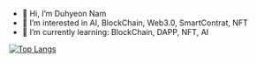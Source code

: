 - 👋 Hi, I’m Duhyeon Nam
- 👀 I’m interested in AI, BlockChain, Web3.0, SmartContrat, NFT
- 🌱 I’m currently learning: BlockChain, DAPP, NFT, AI
<!---
DuhyunKR/DuhyunKR is a ✨ special ✨ repository because its `README.md` (this file) appears on your GitHub profile.
You can click the Preview link to take a look at your changes.
--->
[![Top Langs](https://github-readme-stats.vercel.app/api/top-langs/?username=DuhyunKR)](https://github.com/anuraghazra/github-readme-stats)
